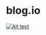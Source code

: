 # blog.io

[![Alt text](https://cdn.mos.cms.futurecdn.net/WqzWxn2pBqvPN9n4DBrjr5.jpg)](https://youtu.be/alH8wPF-Q_Y)


